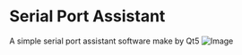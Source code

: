 # Serial Port Assistant
A simple serial port assistant software make by Qt5
![Image](https://github.com/hubenchang0515/SerialPortAssistant/blob/master/rsc/SerialPortAssistant.png?raw=true)
